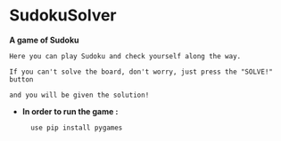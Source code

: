 # SudokuSolver

**A game of Sudoku**

    Here you can play Sudoku and check yourself along the way. 

    If you can't solve the board, don't worry, just press the "SOLVE!" button

    and you will be given the solution!




* **In order to run the game :**

        use pip install pygames 

